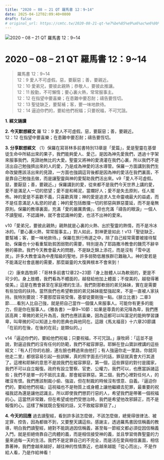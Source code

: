 ```yaml
---
title: "2020 – 08 – 21 QT 羅馬書 12：9~14"
date: 2025-04-12T02:09:40+0800
draft: false
# original_url: https://cmtc.tw/2020-08-21-qt-%e7%be%85%e9%a6%ac%e6%9b%b8-12%ef%bc%9a914
---
```


![2020 – 08 – 21 QT 羅馬書 12：9\~14](/images/qt.jpg   "2020 – 08 – 21 QT 羅馬書 12：9\~14")

# 2020 – 08 – 21 QT 羅馬書 12：9\~14

> 羅馬書 12：9\~14  
> 12：9 愛人不可虛假。惡，要厭惡；善，要親近。  
> 12：10 愛弟兄，要彼此親熱；恭敬人，要彼此推讓。  
> 12：11 殷勤，不可懶惰；要心裏火熱，常常服事主。  
> 12：12 在指望中要喜樂；在患難中要忍耐；禱告要恆切。  
> 12：13 聖徒缺乏，要幫補；客，要一味地款待。  
> 12：14 逼迫你們的，要給他們祝福；只要祝福，不可咒詛。

**1. 經文誦讀**

**2.  今天默想經文**
羅 12：9 愛人不可虛假。惡，要厭惡；善，要親近。  
12：12 在指望中要喜樂；在患難中要忍耐；禱告要恆切。

**3. 分享默想經文**
（1）保羅在寫哥林多前書特別13章是「愛篇」，愛是聖靈在基督徒生命中所結出來的果子，我們能夠愛人、愛己，是因為神先愛我們，透過十字架來服事我們，見證祂無比的大愛。聖靈又將神的愛澆灌在我們心裏，所以我們不是活出自己勉強擠出來的人的愛，乃是成為神愛的活水導管。保羅一方面講到我們生命改變應該活出來的見證，一方面也強調這背後都是因為神的愛活在我們裏面，不是靠自己勉強去做，而是讓聖靈與神的愛幫助我們活出來。v9「愛人不可虛假。惡，要厭惡；善，要親近。」保羅講到的愛，從來都不是我們今天世界上講的愛，愛不是滿足人一切的慾望；愛不是和稀泥，當爛好人；愛不是失去原則，任人擺佈。神的愛是不喜歡不義，只喜歡真理；神的愛是追求人生命靈魂最大的益處，而不是任意滿足人私慾的好處；神的愛包括敵擋一切的邪惡與罪惡蔓延，而不是毫無原則。保羅的教導裏面，充滿「愛的嚴厲責備」，但也充滿「禱告的眼淚」一個人不讀聖經，不認識神，就不會認識神的愛，也活不出神的愛來。

v10「愛弟兄，要彼此親熱」親熱就是心裏的火熱、出於聖靈的熱情，而不是冷冰冰的。「要心裏火熱，常常服事主。」對人如此，對神更是如此！v13「聖徒缺乏，要幫補；客，要一味地款待。」保羅在旅行佈道之中，除了自己經常需要被接待幫助，保羅也十分看重幫助貧困弱勢的需要，特別是為了耶路撒冷教會的饑荒不辭辛勞的募款。我們今天教會最大的問題，不是缺乏錦上添花，而是沒有「雪中送炭」。許多大教會淪為中產階級的聖地，許多弱勢低層族群已難融入。神的愛若是不能滿足社會底層的需要，那麼屬靈的大復興根本不會來到！

（2）康來昌牧師：「哥林多前書12章22\~23節『身上肢體人以為軟弱的，更是不可少的。身上肢體，我們看為不體面的，越發給他加上體面；不俊美的，越發得著俊美。』這是在教會甚至在家庭裡的生活，我們對那軟弱的弟兄姊妹，實在是需要有些加倍的扶持。當然我們也希望軟弱的弟兄姊妹能堅強起來，不是一直被人家扶持。我特別要說：不要那麼容易受傷，基督徒要剛強一點。《腓立比書》二章3節……看別人比自己強，就是把自己當作一個僕人來服事人。可能你有更多的能力，但是你在服事人。《雅各書》一章9\~10節：如果是尊貴的弟兄降為卑，我們應該高興；卑微的弟兄升為高，我們也應該喜樂，因為這都可以叫富足的能夠學習謙卑，叫卑微的可以知道上帝的恩典也與他同在。這跟《馬太福音》十六章20節講「在前的在後，在後的在前」是類似的。」

v14「逼迫你們的，要給他們祝福；只要祝福，不可咒詛。」康牧師：「這並不是說，對逼迫我們的沒有任何的防範，我們不縱容罪惡。耶穌在登山寶訓裡講的這些經文：『有人打你的右臉，連左臉也轉過來由他打；有人強逼你走一里路，你就同他走二里』都很容易引起一些誤解，真的照字面去行的話，罪惡就真會大行其道了。這裡和耶穌的意思不是說我們在縱容罪惡，第一個，這些罪惡的對付是國家，我們不可以自立報復。政府有設立警察、官吏、公權力，我們可以，也應當訴諸這些；我們不是單一的不抵抗主義，那會縱容罪惡。第二個，我們心裡對任何人，的確沒有恨。我們應該制裁小偷、強盜，但在制裁的時候沒有恨意、自義。『逼迫你們的，要給他們祝福』這祝福也不是物質上或身體上讓他繼續去犯罪，最重要的祝福我認為還是讓他認識主。所以即使我們懲罰行惡的人，希望我們是帶著一個祝福的心。這當然非常難，但在希望或他們受懲治時，我們是希望他改邪歸正，而不是報復的心。這樣了解就既合聖經的話，又不致縱容罪惡了。」

**4. 今天的回應**
過去讀聖經，看到許多該怎麼做，不該怎麼做，總覺得很律法、被定罪、控告，因為都做不到，又要整天講這些。感謝主，透過羅馬書因信稱義的教導，明白我們讀聖經，絕對不能跳過因信稱義，甚至每一節經文都必須從因信稱義入門，就是拒絕倚靠自己肉體的義，而是相信接受神的義，並且學習倚靠聖靈的力量來過每一天的生活。我們不是定罪自己的不完全，而是活在愛與相信裏面，相信靠著神，我們會越來越好，越往神的性情靠近，也越來越能「從心而出」，不是作給人看，乃是作給神看！
